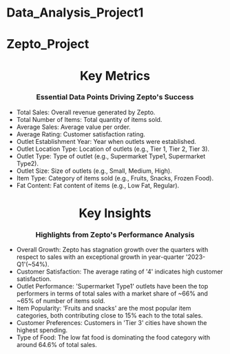# Data_Analysis_Project1

# Zepto_Project
<h1 align="center">Key Metrics</h1>
<h3 align="center">Essential Data Points Driving Zepto's Success</h3>

<ul>
  <li>Total Sales: Overall revenue generated by Zepto.</li>
  <li>Total Number of Items: Total quantity of items sold.</li>
  <li>Average Sales: Average value per order.</li>
  <li>Average Rating: Customer satisfaction rating.</li>
  <li>Outlet Establishment Year: Year when outlets were established.</li>
  <li>Outlet Location Type: Location of outlets (e.g., Tier 1, Tier 2, Tier 3).</li>
  <li>Outlet Type: Type of outlet (e.g., Supermarket Type1, Supermarket Type2).</li>
  <li>Outlet Size: Size of outlets (e.g., Small, Medium, High).</li>
  <li>Item Type: Category of items sold (e.g., Fruits, Snacks, Frozen Food).</li>
  <li>Fat Content: Fat content of items (e.g., Low Fat, Regular).</li>
</ul>

<h1 align="center">Key Insights</h1>
<h3 align="center">Highlights from Zepto's Performance Analysis</h3>

<ul>
  <li>Overall Growth: Zepto has stagnation growth over the quarters with respect to sales with an exceptional growth in year-quarter '2023-Q1'(~54%).</li>
  <li>Customer Satisfaction: The average rating of '4' indicates high customer satisfaction.</li>
  <li>Outlet Performance: 'Supermarket Type1' outlets have been the top performers in terms of total sales with a market share of ~66% and ~65% of number of items sold.</li>
  <li>Item Popularity: 'Fruits and snacks' are the most popular item categories, both contributing close to 15% each to the total sales.</li>
  <li>Customer Preferences: Customers in 'Tier 3' cities have shown the highest spending.</li>
  <li>Type of Food: The low fat food is dominating the food category with around 64.6% of total sales.</li>
</ul>

